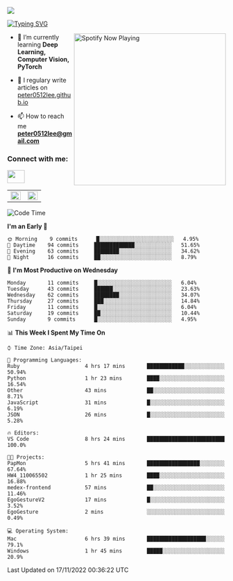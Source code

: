 ![](https://komarev.com/ghpvc/?username=peter0512lee&color=ff69b4)

[![Typing SVG](https://readme-typing-svg.herokuapp.com?color=F742BA&size=22&lines=Hi!+I'm+JYL)](https://git.io/typing-svg)

[<img src="https://spotify-now-playing.peter0512lee.vercel.app/api/spotify-playing" alt="Spotify Now Playing" width="350" align="right" />](https://open.spotify.com/user/21iyoswqgnkoe7peuesmqnhgy)

- 🌱 I’m currently learning **Deep Learning, Computer Vision, PyTorch**

- 📝 I regulary write articles on [peter0512lee.github.io](https://peter0512lee.github.io/)

- 📫 How to reach me **peter0512lee@gmail.com**

<h3 align="left">Connect with me:</h3>
<p align="left">
<a href="https://linkedin.com/in/jie-ying-li-b43a1416b" target="blank"><img align="center" src="https://raw.githubusercontent.com/rahuldkjain/github-profile-readme-generator/master/src/images/icons/Social/linked-in-alt.svg" height="30" width="40" /></a>
<!-- <a href="https://fb.com/peter0512lee" target="blank"><img align="center" src="https://raw.githubusercontent.com/rahuldkjain/github-profile-readme-generator/master/src/images/icons/Social/facebook.svg" alt="peter0512lee" height="30" width="40" /></a> -->
<!-- <a href="https://instagram.com/etiquette_ying" target="blank"><img align="center" src="https://raw.githubusercontent.com/rahuldkjain/github-profile-readme-generator/master/src/images/icons/Social/instagram.svg" alt="etiquette_ying" height="30" width="40" /></a> -->
<!-- <a href="https://medium.com/@peter0512lee" target="blank"><img align="center" src="https://raw.githubusercontent.com/rahuldkjain/github-profile-readme-generator/master/src/images/icons/Social/medium.svg" alt="@peter0512lee" height="30" width="40" /></a> -->
</p>

<table><tr><td valign="top" width="50%">

<img src="https://github-readme-stats.vercel.app/api?username=peter0512lee&hide_border=true&show_icons=true&locale=en" align="left" style="width: 100%" />

</td><td valign="top" width="50%">

<img src="https://github-readme-stats.vercel.app/api/top-langs?username=peter0512lee&hide_border=true&show_icons=true&locale=en&layout=compact" align="left" style="width: 100%" />

</td></tr></table>  

<!--START_SECTION:waka-->
![Code Time](http://img.shields.io/badge/Code%20Time-888%20hrs%2036%20mins-blue)

**I'm an Early 🐤** 

```text
🌞 Morning    9 commits      █░░░░░░░░░░░░░░░░░░░░░░░░   4.95% 
🌆 Daytime    94 commits     █████████████░░░░░░░░░░░░   51.65% 
🌃 Evening    63 commits     ████████░░░░░░░░░░░░░░░░░   34.62% 
🌙 Night      16 commits     ██░░░░░░░░░░░░░░░░░░░░░░░   8.79%

```
📅 **I'm Most Productive on Wednesday** 

```text
Monday       11 commits     █░░░░░░░░░░░░░░░░░░░░░░░░   6.04% 
Tuesday      43 commits     ██████░░░░░░░░░░░░░░░░░░░   23.63% 
Wednesday    62 commits     ████████░░░░░░░░░░░░░░░░░   34.07% 
Thursday     27 commits     ███░░░░░░░░░░░░░░░░░░░░░░   14.84% 
Friday       11 commits     █░░░░░░░░░░░░░░░░░░░░░░░░   6.04% 
Saturday     19 commits     ██░░░░░░░░░░░░░░░░░░░░░░░   10.44% 
Sunday       9 commits      █░░░░░░░░░░░░░░░░░░░░░░░░   4.95%

```


📊 **This Week I Spent My Time On** 

```text
⌚︎ Time Zone: Asia/Taipei

💬 Programming Languages: 
Ruby                     4 hrs 17 mins       ████████████░░░░░░░░░░░░░   50.94% 
Python                   1 hr 23 mins        ████░░░░░░░░░░░░░░░░░░░░░   16.54% 
Other                    43 mins             ██░░░░░░░░░░░░░░░░░░░░░░░   8.71% 
JavaScript               31 mins             █░░░░░░░░░░░░░░░░░░░░░░░░   6.19% 
JSON                     26 mins             █░░░░░░░░░░░░░░░░░░░░░░░░   5.28%

🔥 Editors: 
VS Code                  8 hrs 24 mins       █████████████████████████   100.0%

🐱‍💻 Projects: 
PapMon                   5 hrs 41 mins       █████████████████░░░░░░░░   67.64% 
HW4_110065502            1 hr 25 mins        ████░░░░░░░░░░░░░░░░░░░░░   16.88% 
medex-frontend           57 mins             ██░░░░░░░░░░░░░░░░░░░░░░░   11.46% 
EgoGestureV2             17 mins             █░░░░░░░░░░░░░░░░░░░░░░░░   3.52% 
EgoGesture               2 mins              ░░░░░░░░░░░░░░░░░░░░░░░░░   0.49%

💻 Operating System: 
Mac                      6 hrs 39 mins       ███████████████████░░░░░░   79.1% 
Windows                  1 hr 45 mins        █████░░░░░░░░░░░░░░░░░░░░   20.9%

```


 Last Updated on 17/11/2022 00:36:22 UTC
<!--END_SECTION:waka-->


<!--
**peter0512lee/peter0512lee** is a ✨ _special_ ✨ repository because its `README.md` (this file) appears on your GitHub profile.

